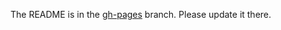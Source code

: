 The README is in the [gh-pages](https://github.com/capitalone/Hygieia/blob/gh-pages/pages/hygieia/collectors/misc/chat-ops.md) branch. Please update it there.
